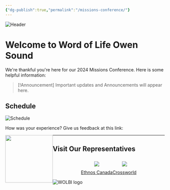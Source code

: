 ```yaml
---
{"dg-publish":true,"permalink":"/missions-conference/"}
---
```


![Header](https://i.ibb.co/9prtc0B/Copy-of-April.jpg)
# Welcome to Word of Life Owen Sound
We're thankful you're here for our 2024 Missions Conference. Here is some helpful information:

>[!Announcement]
>Important updates and Announcements will appear here.
## Schedule
![Schedule](https://i.ibb.co/qr3sgmg/Screenshot-2024-03-21-095908.jpg)


How was your experience? Give us feedback at this link:

[<img style="float:left" src="https://i.ibb.co/7X24VVw/Feedback-Button.png" width="150">](https://www.wol.ca)



---
## Visit Our Representatives

<div style="display: flex; flex-wrap: wrap; align-items: center; justify-content: center;">
	<div style="display: flex; flex-direction: column; justify-content: center;align-items:center;">
		<img style="padding: 10px" src="https://i.ibb.co/bmtg6nK/Ethnos.png"/>
		<a href="https://ethnos.ca/">Ethnos Canada</a>
	</div>
	<div style="display: flex; flex-direction: column; justify-content: center;align-items: center">
		<img style="padding: 10px" src="https://i.ibb.co/zHX1bnW/Crossworld.png"/>
		<a href="https://crossworld.ca/">Crossworld</a>
	</div>
</div>

![WOLBI logo](https://i.ibb.co/g40qTns/WOLBI-OS-blue.png)
